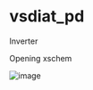 # vsdiat_pd
Inverter


Opening xschem

![image](https://user-images.githubusercontent.com/36757243/195299034-6559a827-a001-465b-99f5-297073f0a62f.png)
